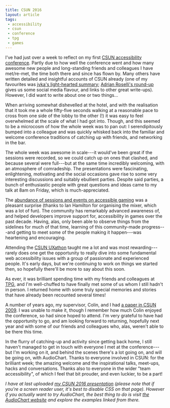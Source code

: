 ```yaml
---
title: CSUN 2016
layout: article
tags:
 - accessibility
 - csun
 - conference
 - tpg
 - games
---
```


I've had just over a week to reflect on my first [CSUN accessibility conference](http://www.csun.edu/cod/conference/2016/sessions/).  Partly due to how well the conference went and how many awesome new people and long-standing friends and colleagues I have met/re-met, the time both there and since has flown by.  Many others have written detailed and insightful accounts of CSUN already (one of my favourites was [jvka's light-hearted summary](https://gist.github.com/jkva/5c9905b3f9cba456d652); [Adrian Roselli's round-up](http://adrianroselli.com/2016/03/csun-2016-recap.html) gives us some social media flavour, and links to other great write-ups).  However, I did want to write about one or two things…

When arriving somewhat dishevelled at the hotel, and with the realisation that it took me a whole fifty-five seconds walking at a reasonable pace to cross from one side of the lobby to the other (!) it was easy to feel overwhelmed at the scale of what I had got into.  Though, and this seemed to be a microcosm of how the whole week was to pan out: I serendipitously bumped into a colleague and was quickly whisked back into the familiar and welcome conference traditions of catching up with friends, and networking in the bar.

The whole week was awesome in scale---it would've been great if the sessions were recorded, so we could catch up on ones that clashed, and because several were full---but at the same time incredibly welcoming, with an atmosphere of comradeship.  The presentations were fascinating, enlightening, motivating and the social occasions gave rise to some very interesting discussions and suitably ebullient parties.  Despite said parties, a bunch of enthusiastic people with great questions and ideas came to my talk at 8am on Friday, which is much-appreciated.

The [abundance of sessions and events on accessible gaming](http://ian-hamilton.com/accessibility-at-csun/) was a pleasant surprise (thanks to Ian Hamilton for organising the mixer, which was a lot of fun).  The community has remarkably advanced awareness of, and helped developers improve support for, accessibility in games over the past decade.  Having, alas, only been able to observe things from the sidelines for much of that time, learning of this community-made progress---and getting to meet some of the people making it happen---was heartening and encouraging.

Attending the [CSUN UXathon](https://www.paciellogroup.com/blog/2016/03/design-pattern-usability-study-and-csun-2016-uxathon/) taught me a lot and was most rewarding---rarely does one get the opportunity to really dive into some fundamental web accessibility issues with a group of passionate and experienced people.  It's early days, but we're continuing to work on things we started then, so hopefully there'll be more to say about this soon.

As ever, it was brilliant spending time with my friends and colleagues at [TPG](https://www.paciellogroup.com/), and I'm well-chuffed to have finally met some of us whom I still hadn't in person.  I returned home with some truly special memories and stories that have already been recounted several times!

A number of years ago, my supervisor, Colin, and I had [a paper in CSUN 2009](https://dspace.lboro.ac.uk/2134/4478).  I was unable to make it, though I remember how much Colin enjoyed the conference, so had since hoped to attend.  I'm very grateful to have had the opportunity to go, and am looking forward to returning, hopefully next year and with some of our friends and colleagues who, alas, weren't able to be there this time.

In the flurry of catching-up and activity since getting back home, I still haven't managed to get in touch with everyone I met at the conference---but I'm working on it, and behind the scenes there's a lot going on, and will be going on, with AudioChart.  Thanks to everyone involved in CSUN: for the brilliant week; the amazing welcome and the inspirational talks, meet-ups, hacks and conversations.  Thanks also to everyone in the wider "team accessibility", of which I feel that bit prouder, and even luckier, to be a part!

_I have at last uploaded [my CSUN 2016 presentation](/talks/2016/audiochart/) (please note that if you're a screen reader user, it's best to disable CSS on that page).  However if you actually want to try AudioChart, the best thing to do is visit [the AudioChart website](http://matatk.agrip.org.uk/audiochart/) and explore the examples linked from there._

